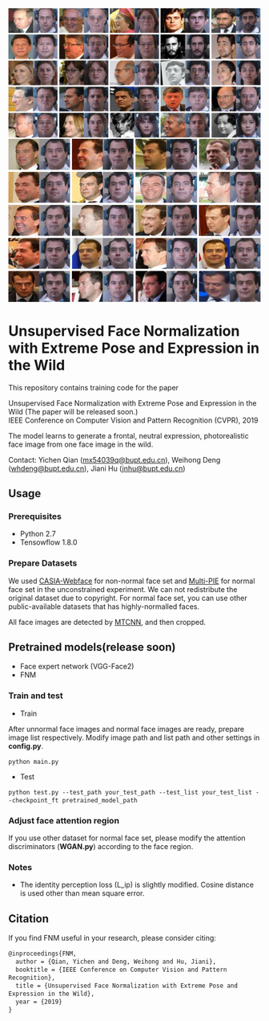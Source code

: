 <img src='images/fig1.jpg' width="600px" align=center>
<img src='images/fig2.jpg' width="600px" align=center>

# Unsupervised Face Normalization with Extreme Pose and Expression in the Wild

This repository contains training code for the paper

Unsupervised Face Normalization with Extreme Pose and Expression in the Wild
(The paper will be released soon.)  
IEEE Conference on Computer Vision and Pattern Recognition (CVPR), 2019

The model learns to generate a frontal, neutral expression, photorealistic face image from one face image in the wild.

Contact: Yichen Qian (mx54039q@bupt.edu.cn), Weihong Deng (whdeng@bupt.edu.cn), Jiani Hu (jnhu@bupt.edu.cn)

## Usage

### Prerequisites
- Python 2.7
- Tensowflow 1.8.0

### Prepare Datasets

We used [CASIA-Webface](http://www.cbsr.ia.ac.cn/english/CASIA-WebFace-Database.html)  for non-normal face set and [Multi-PIE](http://www.cs.cmu.edu/afs/cs/project/PIE/MultiPie/Multi-Pie/Home.html) for normal face set in the unconstrained experiment. We can not redistribute the original dataset due to copyright. For normal face set, you can use other public-available datasets that has highly-normalled faces.

All face images are detected by [MTCNN](https://github.com/kpzhang93/MTCNN_face_detection_alignment), and then cropped.

## Pretrained models(release soon)

* Face expert network (VGG-Face2)
* FNM

### Train and test

- Train

After unnormal face images and normal face images are ready, prepare image list respectively.
Modify image path and list path and other settings in **config.py**.
```
python main.py
```
- Test
```
python test.py --test_path your_test_path --test_list your_test_list --checkpoint_ft pretrained_model_path
```

### Adjust face attention region

If you use other dataset for normal face set, please modify the attention discriminators (**WGAN.py**) according to the face region.

### Notes

- The identity perception loss (L_ip) is slightly modified. Cosine distance is used other than mean square error.

## Citation
If you find FNM useful in your research, please consider citing:
```
@inproceedings{FNM,
  author = {Qian, Yichen and Deng, Weihong and Hu, Jiani},
  booktitle = {IEEE Conference on Computer Vision and Pattern Recognition},
  title = {Unsupervised Face Normalization with Extreme Pose and Expression in the Wild},
  year = {2019}
}
```
